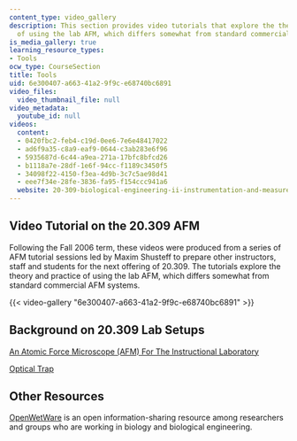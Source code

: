 ```yaml
---
content_type: video_gallery
description: This section provides video tutorials that explore the theory and practice
  of using the lab AFM, which differs somewhat from standard commercial AFM systems.
is_media_gallery: true
learning_resource_types:
- Tools
ocw_type: CourseSection
title: Tools
uid: 6e300407-a663-41a2-9f9c-e68740bc6891
video_files:
  video_thumbnail_file: null
video_metadata:
  youtube_id: null
videos:
  content:
  - 0420fbc2-feb4-c19d-0ee6-7e6e48417022
  - ad6f9a35-c8a9-eaf9-0644-c3ab283e6f96
  - 5935687d-6c44-a9ea-271a-17bfc8bfcd26
  - b1118a7e-28df-1e6f-94cc-f1189c3450f5
  - 34098f22-4150-f3ea-4d9b-3c7c5ae98d41
  - eee7f34e-28fe-3836-fa95-f154ccc941a6
  website: 20-309-biological-engineering-ii-instrumentation-and-measurement-fall-2006
---
```


Video Tutorial on the 20.309 AFM
--------------------------------

Following the Fall 2006 term, these videos were produced from a series of AFM tutorial sessions led by Maxim Shusteff to prepare other instructors, staff and students for the next offering of 20.309. The tutorials explore the theory and practice of using the lab AFM, which differs somewhat from standard commercial AFM systems.

{{< video-gallery "6e300407-a663-41a2-9f9c-e68740bc6891" >}}


Background on 20.309 Lab Setups
-------------------------------

[An Atomic Force Microscope (AFM) For The Instructional Laboratory](http://www.media.mit.edu/nanoscale/courses/AFMsite/)

[Optical Trap](http://www.openwetware.org/wiki/Optical_Trap)

Other Resources
---------------

[OpenWetWare](http://www.openwetware.org/wiki/Main_Page) is an open information-sharing resource among researchers and groups who are working in biology and biological engineering.